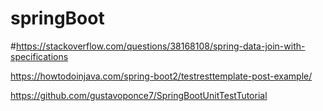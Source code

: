 # springBoot

#https://stackoverflow.com/questions/38168108/spring-data-join-with-specifications


https://howtodoinjava.com/spring-boot2/testresttemplate-post-example/


https://github.com/gustavoponce7/SpringBootUnitTestTutorial
